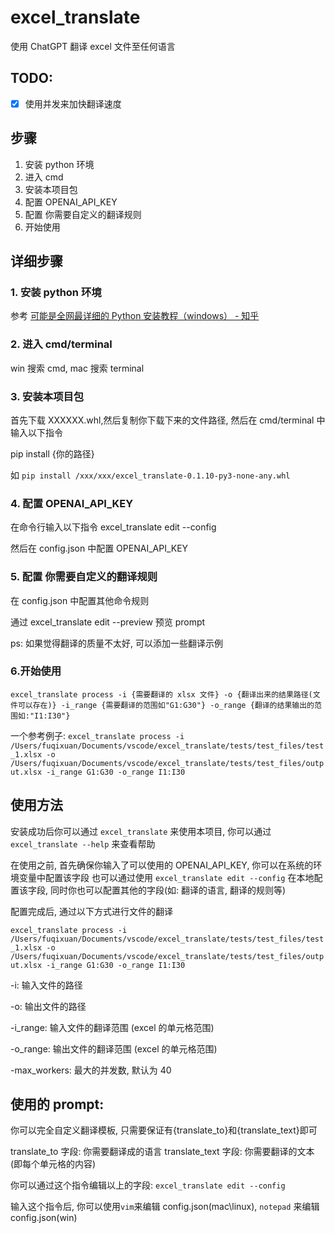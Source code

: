 # excel_translate

使用 ChatGPT 翻译 excel 文件至任何语言

## TODO:

- [x] 使用并发来加快翻译速度

## 步骤

1.  安装 python 环境
2.  进入 cmd
3.  安装本项目包
4.  配置 OPENAI_API_KEY
5.  配置 你需要自定义的翻译规则
6.  开始使用

## 详细步骤

### 1. 安装 python 环境

参考 [可能是全网最详细的 Python 安装教程（windows） - 知乎](https://zhuanlan.zhihu.com/p/111168324)

### 2. 进入 cmd/terminal

win 搜索 cmd, mac 搜索 terminal

### 3. 安装本项目包

首先下载 XXXXXX.whl,然后复制你下载下来的文件路径, 然后在 cmd/terminal 中输入以下指令

pip install {你的路径}

如
`pip install /xxx/xxx/excel_translate-0.1.10-py3-none-any.whl`

### 4. 配置 OPENAI_API_KEY

在命令行输入以下指令
excel_translate edit --config

然后在 config.json 中配置 OPENAI_API_KEY

### 5. 配置 你需要自定义的翻译规则

在 config.json 中配置其他命令规则

通过 excel_translate edit --preview 预览 prompt

ps: 如果觉得翻译的质量不太好, 可以添加一些翻译示例

### 6.开始使用

`excel_translate process -i {需要翻译的 xlsx 文件} -o {翻译出来的结果路径(文件可以存在)} -i_range {需要翻译的范围如"G1:G30"} -o_range {翻译的结果输出的范围如:"I1:I30"}`

一个参考例子:
`excel_translate process -i /Users/fuqixuan/Documents/vscode/excel_translate/tests/test_files/test_1.xlsx -o /Users/fuqixuan/Documents/vscode/excel_translate/tests/test_files/output.xlsx -i_range G1:G30 -o_range I1:I30`

## 使用方法

安装成功后你可以通过 `excel_translate` 来使用本项目, 你可以通过 `excel_translate --help` 来查看帮助

在使用之前, 首先确保你输入了可以使用的 OPENAI_API_KEY, 你可以在系统的环境变量中配置该字段
也可以通过使用 `excel_translate edit --config` 在本地配置该字段, 同时你也可以配置其他的字段(如: 翻译的语言, 翻译的规则等)

配置完成后, 通过以下方式进行文件的翻译

`excel_translate process -i /Users/fuqixuan/Documents/vscode/excel_translate/tests/test_files/test_1.xlsx -o /Users/fuqixuan/Documents/vscode/excel_translate/tests/test_files/output.xlsx -i_range G1:G30 -o_range I1:I30`

-i: 输入文件的路径

-o: 输出文件的路径

-i_range: 输入文件的翻译范围 (excel 的单元格范围)

-o_range: 输出文件的翻译范围 (excel 的单元格范围)

-max_workers: 最大的并发数, 默认为 40

## 使用的 prompt:

你可以完全自定义翻译模板, 只需要保证有{translate_to}和{translate_text}即可

translate_to 字段: 你需要翻译成的语言
translate_text 字段: 你需要翻译的文本(即每个单元格的内容)

你可以通过这个指令编辑以上的字段: `excel_translate edit --config`

输入这个指令后, 你可以使用`vim`来编辑 config.json(mac\linux), `notepad` 来编辑 config.json(win)
